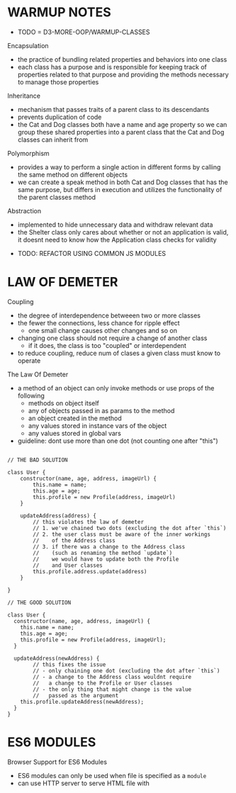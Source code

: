 
# WARMUP NOTES

* TODO = D3-MORE-OOP/WARMUP-CLASSES

Encapsulation
- the practice of bundling related properties and behaviors into
  one class
- each class has a purpose and is responsible for keeping track of 
  properties related to that purpose and providing the methods 
  necessary to manage those properties



Inheritance
- mechanism that passes traits of a parent class to its descendants
- prevents duplication of code
- the Cat and Dog classes both have a name and age property so we can
  group these shared properties into a parent class that the Cat
  and Dog classes can inherit from



Polymorphism
- provides a way to perform a single action in different forms by
  calling the same method on different objects
- we can create a speak method in both Cat and Dog classes that
  has the same purpose, but differs in execution and utilizes the 
	functionality of the parent classes method



Abstraction
- implemented to hide unnecessary data and withdraw relevant data
- the Shelter class only cares about whether or not an application
  is valid, it doesnt need to know how the Application class checks
  for validity



* TODO: REFACTOR USING COMMON JS MODULES


# LAW OF DEMETER



Coupling
- the degree of interdependence betweeen two or more classes
- the fewer the connections, less chance for ripple effect
	- one small change causes other changes and so on
- changing one class should not require a change of another class
	- if it does, the class is too "coupled" or interdependent
- to reduce coupling, reduce num of clases a given class must know to operate



The Law Of Demeter
- a method of an object can only invoke methods or use props of the following
	- methods on object itself
	- any of objects passed in as params to the method
	- an object created in the method
	- any values stored in instance vars of the object
	- any values stored in global vars
- guideline: dont use more than one dot (not counting one after "this")



```JS

// THE BAD SOLUTION

class User {
	constructor(name, age, address, imageUrl) {
		this.name = name;
		this.age = age;
		this.profile = new Profile(address, imageUrl)
	}

	updateAddress(address) {
		// this violates the law of demeter
		// 1. we've chained two dots (excluding the dot after `this`)
		// 2. the user class must be aware of the inner workings
		//    of the Address class
		// 3. if there was a change to the Address class
		//    (such as renaming the method `update`)
		//    we would have to update both the Profile
		//    and User classes
		this.profile.address.update(address)
	}

}

// THE GOOD SOLUTION

class User {
  constructor(name, age, address, imageUrl) {
    this.name = name;
    this.age = age;
    this.profile = new Profile(address, imageUrl);
  }

  updateAddress(newAddress) {
		// this fixes the issue 
		// - only chaining one dot (excluding the dot after `this`)
		// - a change to the Address class wouldnt require
		//   a change to the Profile or User classes
		// - the only thing that might change is the value
		//   passed as the argument
    this.profile.updateAddress(newAddress);
  }
}

```



# ES6 MODULES



Browser Support for ES6 Modules
- ES6 modules can only be used when file is specified as a `module`
- can use HTTP server to serve HTML file with <script type="module">
	- `python3 -m http.server`
- running local web server gives you access to browser support for ES6 syntax


Modules in Browser Before ES6 Support
1. third party technology to load javascript files
2. individual script tags for each module


* TODO = PRACTICE-ES6-MODULES
